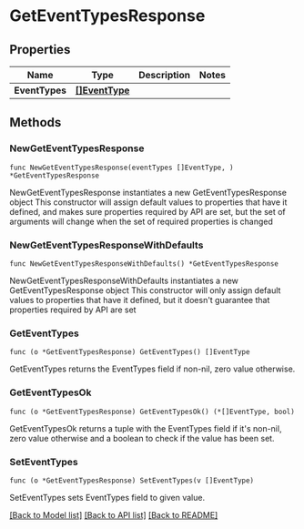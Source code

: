 # GetEventTypesResponse

## Properties

Name | Type | Description | Notes
------------ | ------------- | ------------- | -------------
**EventTypes** | [**[]EventType**](EventType.md) |  | 

## Methods

### NewGetEventTypesResponse

`func NewGetEventTypesResponse(eventTypes []EventType, ) *GetEventTypesResponse`

NewGetEventTypesResponse instantiates a new GetEventTypesResponse object
This constructor will assign default values to properties that have it defined,
and makes sure properties required by API are set, but the set of arguments
will change when the set of required properties is changed

### NewGetEventTypesResponseWithDefaults

`func NewGetEventTypesResponseWithDefaults() *GetEventTypesResponse`

NewGetEventTypesResponseWithDefaults instantiates a new GetEventTypesResponse object
This constructor will only assign default values to properties that have it defined,
but it doesn't guarantee that properties required by API are set

### GetEventTypes

`func (o *GetEventTypesResponse) GetEventTypes() []EventType`

GetEventTypes returns the EventTypes field if non-nil, zero value otherwise.

### GetEventTypesOk

`func (o *GetEventTypesResponse) GetEventTypesOk() (*[]EventType, bool)`

GetEventTypesOk returns a tuple with the EventTypes field if it's non-nil, zero value otherwise
and a boolean to check if the value has been set.

### SetEventTypes

`func (o *GetEventTypesResponse) SetEventTypes(v []EventType)`

SetEventTypes sets EventTypes field to given value.



[[Back to Model list]](../README.md#documentation-for-models) [[Back to API list]](../README.md#documentation-for-api-endpoints) [[Back to README]](../README.md)


